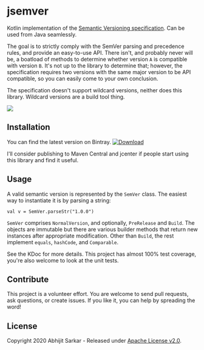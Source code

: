 # jsemver

Kotlin implementation of the [Semantic Versioning specification](https://semver.org/). Can be used from Java seamlessly.

The goal is to strictly comply with the SemVer parsing and precedence rules, and provide an easy-to-use API. There isn't, 
and probably never will be, a boatload of methods to determine whether version `A` is compatible with version `B`. It's
not up to the library to determine that; however, the specification requires two versions with the same major version 
to be API compatible, so you can easily come to your own conclusion.

The specification doesn't support wildcard versions, neither does this library. Wildcard versions are a build tool thing.

[![](https://github.com/asarkar/jsemver/workflows/CI%20Pipeline/badge.svg)](https://github.com/asarkar/jsemver/actions?query=workflow%3A%22CI+Pipeline%22)

## Installation

You can find the latest version on Bintray. [ ![Download](https://api.bintray.com/packages/asarkar/mvn/com.asarkar%3Ajsemver/images/download.svg) ](https://bintray.com/asarkar/mvn/com.asarkar%3Ajsemver/_latestVersion)

I'll consider publishing to Maven Central and jcenter if people start using this library and find it useful.

## Usage

A valid semantic version is represented by the `SemVer` class. The easiest way to instantiate it is by parsing a string:
```
val v = SemVer.parseStr("1.0.0")
```

`SemVer` comprises `NormalVersion`, and optionally, `PreRelease` and `Build`. The objects are immutable but there are 
various builder methods that return new instances after appropriate modification. Other than `Build`, the rest implement
`equals`, `hashCode`, and `Comparable`.

See the KDoc for more details. This project has almost 100% test coverage, you're also welcome to look at the unit tests.


## Contribute

This project is a volunteer effort. You are welcome to send pull requests, ask questions, or create issues.
If you like it, you can help by spreading the word!

## License

Copyright 2020 Abhijit Sarkar - Released under [Apache License v2.0](LICENSE).
